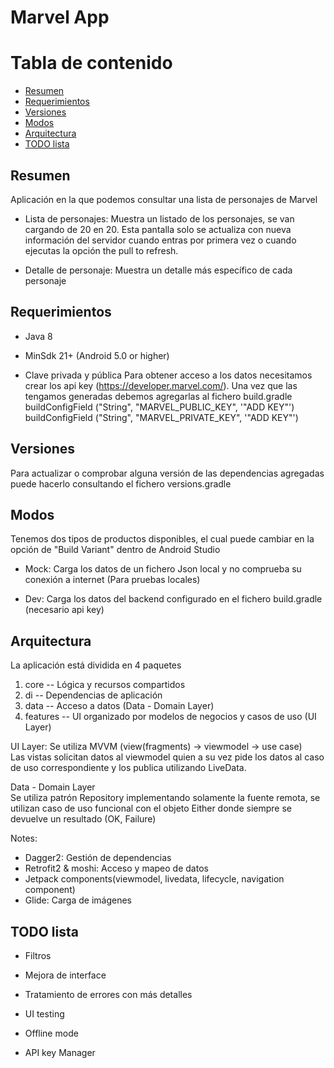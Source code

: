 # Marvel App

# Tabla de contenido
+ [Resumen](#sumary)
+ [Requerimientos](#requirements)
+ [Versiones](#dependencies)
+ [Modos](#modes)
+ [Arquitectura](#architecture)
+ [TODO lista](#todo)

<a name="sumary"></a>
## Resumen
Aplicación en la que podemos consultar una lista de personajes de Marvel

- Lista de personajes: Muestra un listado de los personajes, se van cargando de 20 en 20.
  Esta pantalla solo se actualiza con nueva información del servidor cuando entras por primera vez o cuando ejecutas la opción the pull to refresh.

- Detalle de personaje: Muestra un detalle más específico de cada personaje


<a name="requirements"></a>
## Requerimientos
- Java 8

- MinSdk 21+ (Android 5.0 or higher)

- Clave privada y pública
  Para obtener acceso a los datos necesitamos crear los api key (https://developer.marvel.com/).
  Una vez que las tengamos generadas debemos agregarlas al fichero build.gradle
      buildConfigField ("String", "MARVEL_PUBLIC_KEY", '"ADD KEY"')
      buildConfigField ("String", "MARVEL_PRIVATE_KEY", '"ADD KEY"')


<a name="dependencies"></a>
## Versiones
Para actualizar o comprobar alguna versión de las dependencias agregadas puede hacerlo consultando el fichero versions.gradle


<a name="modes"></a>
## Modos
Tenemos dos tipos de productos disponibles, el cual puede cambiar en la opción de "Build Variant" dentro de Android Studio

- Mock: Carga los datos de un fichero Json local y no comprueba su conexión a internet (Para pruebas locales)

- Dev: Carga los datos del backend configurado en el fichero build.gradle (necesario api key)


<a name="architecture"></a>
## Arquitectura
La aplicación está dividida en 4 paquetes
1. core -- Lógica y recursos compartidos
2. di -- Dependencias de aplicación
3. data -- Acceso a datos (Data - Domain Layer)
4. features -- UI organizado por modelos de negocios y casos de uso (UI Layer)

UI Layer:
Se utiliza MVVM (view(fragments) -> viewmodel -> use case)  
Las vistas solicitan datos al viewmodel quien a su vez pide los datos al caso de uso correspondiente y los publica utilizando LiveData.

Data - Domain Layer  
Se utiliza patrón Repository implementando solamente la fuente remota, se utilizan caso de uso funcional con el objeto Either donde siempre se devuelve un resultado (OK, Failure)

Notes:
- Dagger2: Gestión de dependencias
- Retrofit2 & moshi: Acceso y mapeo de datos
- Jetpack components(viewmodel, livedata, lifecycle, navigation component)
- Glide: Carga de imágenes


<a name="todo"></a>
## TODO lista
- Filtros

- Mejora de interface

- Tratamiento de errores con más detalles

- UI testing

- Offline mode

- API key Manager



